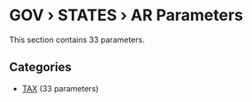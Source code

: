 # GOV › STATES › AR Parameters

This section contains 33 parameters.

## Categories

- [TAX](tax/index.md) (33 parameters)
